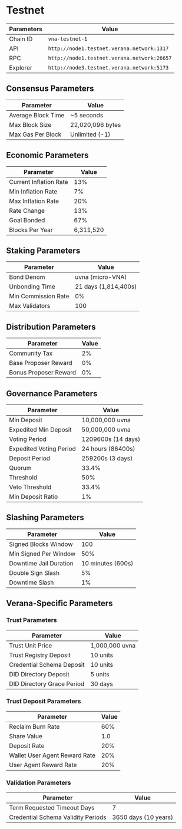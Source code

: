 # Testnet


| Parameters | Value                          |
|------------|--------------------------------|
| Chain ID  | `vna-testnet-1`               |
| API       | `http://node1.testnet.verana.network:1317` |
| RPC       | `http://node1.testnet.verana.network:26657` |
| Explorer  | `http://node3.testnet.verana.network:5173` |

## Consensus Parameters

| Parameter | Value |
|-----------|-------|
| Average Block Time | ~5 seconds |
| Max Block Size | 22,020,096 bytes |
| Max Gas Per Block | Unlimited (-1) |

## Economic Parameters

| Parameter | Value |
|-----------|-------|
| Current Inflation Rate | 13% |
| Min Inflation Rate | 7% |
| Max Inflation Rate | 20% |
| Rate Change | 13% |
| Goal Bonded | 67% |
| Blocks Per Year | 6,311,520 |

## Staking Parameters

| Parameter | Value |
|-----------|-------|
| Bond Denom | uvna (micro-VNA) |
| Unbonding Time | 21 days (1,814,400s) |
| Min Commission Rate | 0% |
| Max Validators | 100 |

## Distribution Parameters

| Parameter | Value |
|-----------|-------|
| Community Tax | 2% |
| Base Proposer Reward | 0% |
| Bonus Proposer Reward | 0% |

## Governance Parameters

| Parameter | Value |
|-----------|-------|
| Min Deposit | 10,000,000 uvna |
| Expedited Min Deposit | 50,000,000 uvna |
| Voting Period | 1209600s (14 days) |
| Expedited Voting Period | 24 hours (86400s) |
| Deposit Period | 259200s (3 days) |
| Quorum | 33.4% |
| Threshold | 50% |
| Veto Threshold | 33.4% |
| Min Deposit Ratio | 1% |

## Slashing Parameters

| Parameter | Value |
|-----------|-------|
| Signed Blocks Window | 100 |
| Min Signed Per Window | 50% |
| Downtime Jail Duration | 10 minutes (600s) |
| Double Sign Slash | 5% |
| Downtime Slash | 1% |

## Verana-Specific Parameters

### Trust Parameters
| Parameter | Value |
|-----------|-------|
| Trust Unit Price | 1,000,000 uvna |
| Trust Registry Deposit | 10 units |
| Credential Schema Deposit | 10 units |
| DID Directory Deposit | 5 units |
| DID Directory Grace Period | 30 days |

### Trust Deposit Parameters
| Parameter | Value |
|-----------|-------|
| Reclaim Burn Rate | 60% |
| Share Value | 1.0 |
| Deposit Rate | 20% |
| Wallet User Agent Reward Rate | 20% |
| User Agent Reward Rate | 20% |

### Validation Parameters
| Parameter | Value |
|-----------|-------|
| Term Requested Timeout Days | 7 |
| Credential Schema Validity Periods | 3650 days (10 years) |